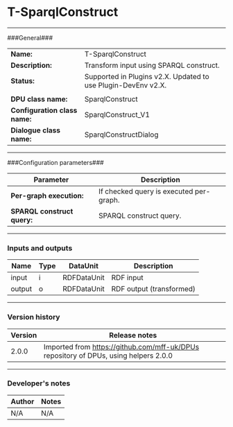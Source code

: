 # T-SparqlConstruct #
----------

###General###

|                              |                                                                              |
|------------------------------|------------------------------------------------------------------------------|
|**Name:**                     |T-SparqlConstruct                                                             |
|**Description:**              |Transform input using SPARQL construct.                                       |
|**Status:**                   |Supported in Plugins v2.X. Updated to use Plugin-DevEnv v2.X.       |
|                              |                                                                              |
|**DPU class name:**           |SparqlConstruct                                                               | 
|**Configuration class name:** |SparqlConstruct_V1                                                            |
|**Dialogue class name:**      |SparqlConstructDialog                                                         |

***

###Configuration parameters###

|Parameter                           |Description                                                              |
|------------------------------------|-------------------------------------------------------------------------|
|**Per-graph execution:**            |If checked query is executed per-graph.                                  |
|**SPARQL construct query:**         |SPARQL construct query.                                                  |

***

### Inputs and outputs ###

|Name           |Type           |DataUnit           |Description                                  |
|---------------|---------------|-------------------|---------------------------------------------|
|input          |i              |RDFDataUnit        |RDF input                                    |
|output         |o              |RDFDataUnit        |RDF output (transformed)                     |

***

### Version history ###

|Version          |Release notes               |
|-----------------|----------------------------|
|2.0.0        |Imported from https://github.com/mff-uk/DPUs repository of DPUs, using helpers 2.0.0                         |


***

### Developer's notes ###

|Author           |Notes                           |
|-----------------|--------------------------------|
|N/A              |N/A                             | 
